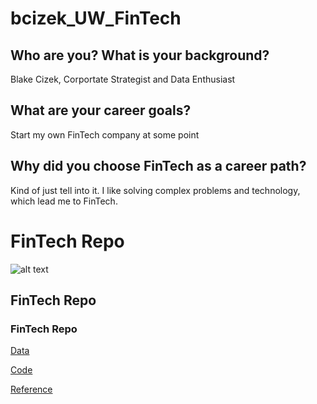 # bcizek_UW_FinTech

## Who are you? What is your background?

Blake Cizek, Corportate Strategist and Data Enthusiast 

## What are your career goals?

Start my own FinTech company at some point

## Why did you choose FinTech as a career path?

Kind of just tell into it. I like solving complex problems and technology, which lead me to FinTech.


# FinTech Repo

![alt text](https://s3.amazonaws.com/cdn-origin-etr.akc.org/wp-content/uploads/2019/04/25094535/Dubs-7.jpg "Dubs II")
## FinTech Repo
### FinTech Repo

[Data](../bcizek_UW_FinTech/tree/main/data)

[Code](../bcizek_UW_FinTech/tree/main/code)

[Reference](../bcizek_UW_FinTech/tree/main/reference)
